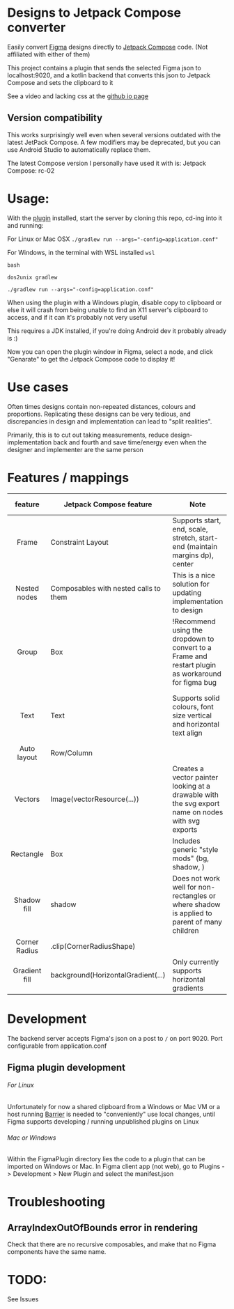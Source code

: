 # Designs to Jetpack Compose converter
Easily convert [Figma](https://www.figma.com/) designs directly to [Jetpack Compose](https://developer.android.com/jetpack/compose) code. (Not affiliated with either of them)

This project contains a plugin that sends the selected Figma json to localhost:9020, and a kotlin backend that converts this json
to Jetpack Compose and sets the clipboard to it

See a video and lacking css at the [github io page](https://caelumf.github.io/FigmaToCompose/)

## Version compatibility
This works surprisingly well even when several versions outdated with the latest JetPack Compose. A few modifiers may be deprecated, but you can use
Android Studio to automatically replace them.

The latest Compose version I personally have used it with is:
Jetpack Compose: rc-02

# Usage:
With the [plugin](https://www.figma.com/community/plugin/856651176156241740/Figma-to-Compose) installed, start the server by cloning this repo, cd-ing into it and running:

For Linux or Mac OSX
`./gradlew run --args="-config=application.conf"`

For Windows, in the terminal with WSL installed
`wsl`

`bash`

`dos2unix gradlew`

`./gradlew run --args="-config=application.conf"`


When using the plugin with a Windows plugin, disable copy to clipboard or else it will crash from being unable to find an X11 server's clipboard to access, and
if it can it's probably not very useful

This requires a JDK installed, if you're doing Android dev it probably already is :)

Now you can open the plugin window in Figma, select a node, and click "Genarate" to get the Jetpack Compose code to display it!

# Use cases
Often times designs contain non-repeated distances, colours and proportions. Replicating these designs can be very tedious, and discrepancies in design and implementation can lead to "split realities".

Primarily, this is to cut out taking measurements, reduce design-implementation back and fourth and save time/energy even when the designer and implementer are the same person

# Features / mappings

|    feature    | Jetpack Compose feature               | Note                                                                                              | Missing / to-do                                    |
|:-------------:|---------------------------------------|---------------------------------------------------------------------------------------------------|----------------------------------------------------|
| Frame         | Constraint Layout                     | Supports start, end, scale, stretch, start-end (maintain margins dp), center                      | auto remove redundant constraints                  |
| Nested nodes  | Composables with nested calls to them | This is a nice solution for updating implementation to design                                     |                                                    |
| Group         | Box                                   | !Recommend using the dropdown to convert to a Frame and restart plugin as workaround for figma bug| Pass parent group's constraints to group's children|
| Text          | Text                                  | Supports solid colours, font size vertical and horizontal text align                              | Font family, bold, italic, advanced Figma features |
| Auto layout   | Row/Column                            |                                                                                                   |                                                    |
| Vectors       | Image(vectorResource(...))            | Creates a vector painter looking at a drawable with the svg export name on nodes with svg exports | Automation for importing svgs from figma           |
| Rectangle     | Box                                   | Includes generic "style mods" (bg, shadow, )                                                      |                                                    |
| Shadow fill   | shadow                            | Does not work well for non-rectangles or where shadow is applied to parent of many children       | Other shapes, find solution for shadows on parents     |
| Corner Radius | .clip(CornerRadiusShape)              |                                                                                                   |                                                    |
| Gradient fill | background(HorizontalGradient(...)|  Only currently supports horizontal gradients                                                     |                                                    |

# Development

The backend server accepts Figma's json on a post to `/` on port 9020. Port configurable from application.conf

## Figma plugin development
###### For Linux

 Unfortunately for now a shared clipboard from a Windows or Mac VM or a host running [Barrier](https://github.com/debauchee/barrier) is needed to "conveniently" use local changes,
 until Figma supports developing / running unpublished plugins on Linux

###### Mac or Windows
Within the FigmaPlugin directory lies the code to a plugin that can be imported on Windows or Mac. In Figma client app (not web), go to
Plugins -> Development > New Plugin and select the manifest.json


# Troubleshooting

## ArrayIndexOutOfBounds error in rendering
Check that there are no recursive composables, and make that no Figma components
have the same name.

# TODO:
See Issues
